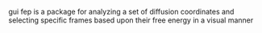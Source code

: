 gui fep is a package for analyzing a set of diffusion coordinates and selecting specific frames based upon their free energy in a visual manner
